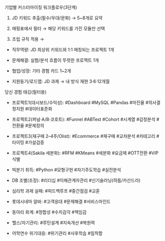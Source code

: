 기업별 커스터마이징 워크플로우(3단계)
1. JD 키워드 추출(필수/우대/문화) → 5~8개로 요약

2. 매핑표에서 필터 → 해당 키워드를 가진 모듈만 선택

3. 조립 규칙 적용 →

* 직무역량: JD 최상위 키워드와 1:1 매칭되는 프로젝트 1개

* 문제해결: 실험/분석 흐름이 뚜렷한 프로젝트 1개

* 협업/성장: 기타 경험 카드 1~2개

* 지원동기/로드맵: JD 과제 → 내 방식 재현 3·6·12개월

당신 경험 태깅(필터용)

* 프로젝트1(대시보드/수익성): #Dashboard #MySQL #Pandas #마진율 #의사결정지원 #데이터표준화

* 프로젝트2(퍼널·A/B·코호트): #Funnel #ABTest #Cohort #시계열 #감정분석 #전환율 #문제정의

* 프로젝트3(재구매 2–4주/Olist): #Ecommerce #재구매 #교차분석 #카테고리 #타이밍 #가설검증

* 프로젝트4(Sakila 세분화): #RFM #KMeans #세분화 #요금제 #OTT전환 #VIP식별

* 빅분기 취득: #Python #모형구현 #자기주도학습 #실전분석

* DB 조별(조장): #리더십 #이해관계자관리 #신기술러닝(하둡/카산드라)

* 심리학 과제 실패: #피드백루프 #중간점검 #교훈

* 롯데시네마 알바: #고객응대 #문제해결 #서비스마인드

* 동아리 회계: #정합성 #수치감각 #책임감

* 헬스/자기관리: #루틴설계 #지속개선 #복원력

* 어학연수 위기대응: #위기관리 #사후학습 #침착함